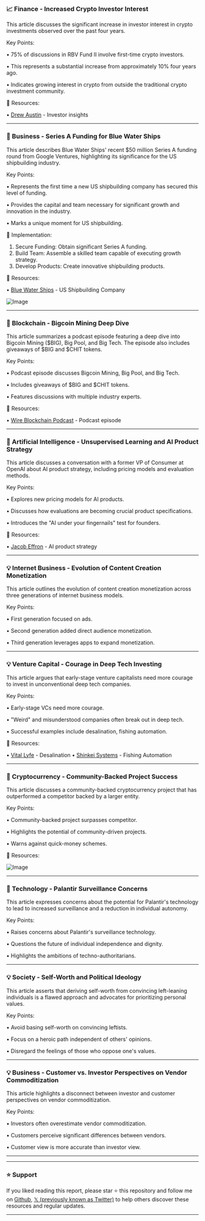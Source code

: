 ### 📈 Finance - Increased Crypto Investor Interest

This article discusses the significant increase in investor interest in crypto investments observed over the past four years.

Key Points:

• 75% of discussions in RBV Fund II involve first-time crypto investors.

• This represents a substantial increase from approximately 10% four years ago.

•  Indicates growing interest in crypto from outside the traditional crypto investment community.


🔗 Resources:

• [Drew Austin](https://x.com/DrewAustin) - Investor insights


---
### 🚀 Business - Series A Funding for Blue Water Ships

This article describes Blue Water Ships' recent $50 million Series A funding round from Google Ventures, highlighting its significance for the US shipbuilding industry.

Key Points:

•  Represents the first time a new US shipbuilding company has secured this level of funding.

•  Provides the capital and team necessary for significant growth and innovation in the industry.

•  Marks a unique moment for US shipbuilding.


🚀 Implementation:

1. Secure Funding:  Obtain significant Series A funding.
2. Build Team: Assemble a skilled team capable of executing growth strategy.
3. Develop Products:  Create innovative shipbuilding products.

🔗 Resources:

• [Blue Water Ships](https://x.com/BlueWaterShips) - US Shipbuilding Company

![Image](https://pbs.twimg.com/media/GzSGStFWEAANmCO?format=jpg&name=small)


---
### 🤖 Blockchain - Bigcoin Mining Deep Dive

This article summarizes a podcast episode featuring a deep dive into Bigcoin Mining ($BIG), Big Pool, and Big Tech.  The episode also includes giveaways of $BIG and $CHIT tokens.

Key Points:

• Podcast episode discusses Bigcoin Mining, Big Pool, and Big Tech.

• Includes giveaways of $BIG and $CHIT tokens.

• Features discussions with multiple industry experts.


🔗 Resources:

• [Wire Blockchain Podcast](https://x.com/i/spaces/1MnGnPBaBOMxO/peek) - Podcast episode


---
### 🤖 Artificial Intelligence - Unsupervised Learning and AI Product Strategy

This article discusses a conversation with a former VP of Consumer at OpenAI about AI product strategy, including pricing models and evaluation methods.


Key Points:

• Explores new pricing models for AI products.

• Discusses how evaluations are becoming crucial product specifications.

• Introduces the "AI under your fingernails" test for founders.


🔗 Resources:

• [Jacob Effron](https://x.com/jacobeffron) - AI product strategy


---
### 💡 Internet Business - Evolution of Content Creation Monetization

This article outlines the evolution of content creation monetization across three generations of internet business models.

Key Points:

• First generation focused on ads.

• Second generation added direct audience monetization.

• Third generation leverages apps to expand monetization.


---
### 💡 Venture Capital - Courage in Deep Tech Investing

This article argues that early-stage venture capitalists need more courage to invest in unconventional deep tech companies.

Key Points:

• Early-stage VCs need more courage.

•  "Weird" and misunderstood companies often break out in deep tech.

• Successful examples include desalination, fishing automation.


🔗 Resources:

• [Vital Lyfe](https://x.com/VitalLyfe) - Desalination
• [Shinkei Systems](https://x.com/ShinkeiSystems) - Fishing Automation



---
### 🤖 Cryptocurrency - Community-Backed Project Success

This article discusses a community-backed cryptocurrency project that has outperformed a competitor backed by a larger entity.

Key Points:

• Community-backed project surpasses competitor.

• Highlights the potential of community-driven projects.

• Warns against quick-money schemes.


🔗 Resources:

![Image](https://pbs.twimg.com/media/GzSw0BJWoAAoWdN?format=jpg&name=small)


---
### 🤖 Technology - Palantir Surveillance Concerns

This article expresses concerns about the potential for Palantir's technology to lead to increased surveillance and a reduction in individual autonomy.

Key Points:

• Raises concerns about Palantir's surveillance technology.

• Questions the future of individual independence and dignity.

• Highlights the ambitions of techno-authoritarians.



---
### 💡 Society - Self-Worth and Political Ideology

This article asserts that deriving self-worth from convincing left-leaning individuals is a flawed approach and advocates for prioritizing personal values.


Key Points:

•  Avoid basing self-worth on convincing leftists.

• Focus on a heroic path independent of others' opinions.

• Disregard the feelings of those who oppose one's values.


---
### 💡 Business - Customer vs. Investor Perspectives on Vendor Commoditization

This article highlights a disconnect between investor and customer perspectives on vendor commoditization.

Key Points:

• Investors often overestimate vendor commoditization.

• Customers perceive significant differences between vendors.

• Customer view is more accurate than investor view.


---


---

### ⭐️ Support

If you liked reading this report, please star ⭐️ this repository and follow me on [Github](https://github.com/Drix10), [𝕏 (previously known as Twitter)](https://x.com/DRIX_10_) to help others discover these resources and regular updates.

---